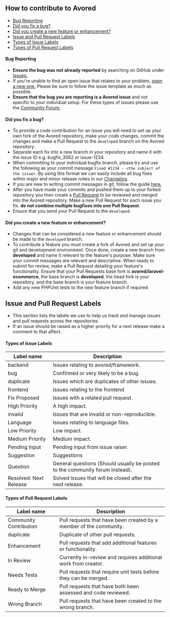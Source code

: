 ## How to contribute to Avored
- [Bug Reporting](#bug-reporting)
- [Did you fix a bug?](#Did-you-fix-a-bug)
- [Did you create a new feature or enhancement?](#did-you-create-a-new-feature-or-enhancement)
- [Issue and Pull Request Labels](#Issue-and-Pull-Request-Labels)
- [Types of Issue Labels](#Types-of-Issue-Labels)
- [Types of Pull Request Labels](#Types-of-Pull-Request-Labels)

#### **Bug Reporting**
* **Ensure the bug was not already reported** by searching on GitHub under [Issues.](https://github.com/avored/laravel-ecommerce/issues)
* If you're unable to find an open issue that relates to your problem, [open a new one.](https://github.com/avored/laravel-ecommerce/issues/new) Please be sure to follow the issue template as much as possible.
* **Ensure that the bug you are reporting is a Avored issue** and not specific to your individual setup. For these types of issues please use the [Community Forum.](https://avored.com/discussion)

#### **Did you fix a bug?**

* To provide a code contribution for an issue you will need to set up your own fork of the Avored repository, make your code changes, commit the changes and make a Pull Request to the `developed` branch on the Avored repository. 
* Separate each fix into a new branch in your repository and name it with the issue ID e.g. bugfix_3062 or issue-1234.
* When committing to your individual bugfix branch, please try and use the following as your commit message 
```Fixed #1234 - <the subject of the issue>```. By using this format we can easily include all bug fixes within major and minor release notes in our [Changelog](https://github.com/avored/laravel-ecommerce/blob/master/CHANGELOG.md).
* If you are new to writing commit messages in git, follow the guide [here.](http://chris.beams.io/posts/git-commit/#seven-rules)
* After you have made your commits and pushed them up to your forked repository you then create a [Pull Request](https://help.github.com/articles/about-pull-requests/) to be reviewed and merged into the Avored repository. Make a new Pull Request for each issue you fix.    **do not combine multiple bugfixes into one Pull Request**.
* Ensure that you send your Pull Request to the `developed`.


#### **Did you create a new feature or enhancement?**

* Changes that can be considered a new feature or enhancement should be made to the `developed` branch.
* To contribute a feature you must create a fork of Avored and set up your git and development environment.
  Once done, create a new branch from **developed** and name it relevant to the feature's purpose.
  Make sure your commit messages are relevant and descriptive. When ready to submit for review, make a Pull Request detailing your feature's functionality.
  Ensure that your Pull Requests base fork is **avored/laravel-ecommerce**, the base branch is **developed**, the head fork is your repository, and the base branch is your feature branch.
* Add any new PHPUnit tests to the new feature branch if required.

## Issue and Pull Request Labels

* This section lists the labels we use to help us track and manage issues and pull requests across the repositories.
* If an issue should be raised as a higher priority for a next release make a comment to that affect. 

#### Types of Issue Labels

| Label name               | Description                                                                  |
| -------------------------|  --------------------------------------------------------------------------- |
| backend                  | Issues relating to avored/framework.                                         |
| bug                      | Confirmed or very likely to be a bug.                                        |
| duplicate                | Issues which are duplicates of other issues.                                 |
| frontend                 | Issues relating to the frontend                                              |
| Fix Proposed             | Issues with a related pull request.                                          |
| High Priority            | A high impact.                                                               |
| invalid                  | Issues that are invalid or non-reproducible.                                 |
| Language                 | Issues relating to language files.                                           |
| Low Priority             | Low impact.                                                                  |
| Medium Priority          | Medium impact.                                                               |
| Pending Input            | Pending input from issue raiser.                                             |
| Suggestion               | Suggestions                                                                  |
| Question                 | General questions (Should usually be posted to the community forum instead). |
| Resolved: Next Release   | Solved issues that will be closed after the next release.                    |

#### Types of Pull Request Labels

| Label name             | Description                                                        |
| ---------------------- | ------------------------------------------------------------------ |
| Community Contribution | Pull requests that have been created by a member of the community. |
| duplicate              | Duplicate of other pull requests.                                  |
| Enhancement            | Pull requests that add additional features or functionality.       |
| In Review              | Currently in-review and requires additional work from creator.     |
| Needs Tests            | Pull requests that require unit tests before they can be merged.  |
| Ready to Merge         | Pull requests that have both been assessed and code reviewed.      |
| Wrong Branch           | Pull requests that have been created to the wrong branch.          |

